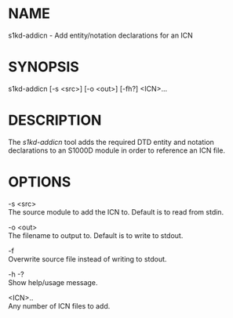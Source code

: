 NAME
====

s1kd-addicn - Add entity/notation declarations for an ICN

SYNOPSIS
========

s1kd-addicn \[-s &lt;src&gt;\] \[-o &lt;out&gt;\] \[-fh?\] &lt;ICN&gt;...

DESCRIPTION
===========

The *s1kd-addicn* tool adds the required DTD entity and notation declarations to an S1000D module in order to reference an ICN file.

OPTIONS
=======

-s &lt;src&gt;  
The source module to add the ICN to. Default is to read from stdin.

-o &lt;out&gt;  
The filename to output to. Default is to write to stdout.

-f  
Overwrite source file instead of writing to stdout.

-h -?  
Show help/usage message.

&lt;ICN&gt;..  
Any number of ICN files to add.
